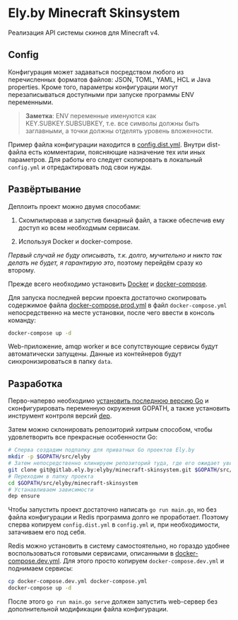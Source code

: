 # Ely.by Minecraft Skinsystem

Реализация API системы скинов для Minecraft v4.

## Config

Конфигурация может задаваться посредством любого из перечисленных форматов файлов: JSON, TOML, YAML, HCL и
Java properties. Кроме того, параметры конфигурации могут перезаписываться доступными при запуске программы
ENV переменными.

> **Заметка**: ENV переменные именуются как KEY.SUBKEY.SUBSUBKEY, т.е. все символы должны быть заглавными,
  а точки должны отделять уровень вложенности.

Пример файла конфигурации находится в [config.dist.yml](config.dist.yml). Внутри dist-файла есть комментарии,
поясняющие назначение тех или иных параметров. Для работы его следует скопировать в локальный `config.yml`
и отредактировать под свои нужды.

## Развёртывание

Деплоить проект можно двумя способами:

1. Скомпилировав и запустив бинарный файл, а также обеспечив ему доступ ко всем необходмым сервисам.

2. Используя Docker и docker-compose.

*Первый случай не буду описывать, т.к. долго, мучительно и никто так делать не будет, я гарантирую это*,
поэтому перейдём сразу ко второму.

Прежде всего необходимо установить [Docker](https://docs.docker.com/engine/installation/) и
[docker-compose](https://docs.docker.com/compose/install/).

Для запуска последней версии проекта достаточно скопировать содержимое файла
[docker-compose.prod.yml](docker-compose.prod.yml) в файл `docker-compose.yml` непосредственно на месте
установки, после чего ввести в консоль команду:

```sh
docker-compose up -d
```

Web-приложение, amqp worker и все сопутствующие сервисы будут автоматически запущены. Данные из контейнеров
будут синхронизироваться в папку `data`.

## Разработка

Перво-наперво необходимо [установить последнюю версию Go](https://golang.org/doc/install) и сконфигурировать
переменную окружения GOPATH, а также установить инструмент контроля версий [dep](https://github.com/golang/dep).

Затем можно склонировать репозиторий хитрым способом, чтобы удовлетворить все прекрасные особенности Go:

```sh
# Сперва создадим подпапку для приватных Go проектов Ely.by
mkdir -p $GOPATH/src/elyby
# Затем непосредственно клинируем репозиторий туда, где его ожидает увидеть Go
git clone git@gitlab.ely.by:elyby/minecraft-skinsystem.git $GOPATH/src/elyby/minecraft-skinsystem
# Переходим в папку проекта
cd $GOPATH/src/elyby/minecraft-skinsystem
# Устанавливаем зависимости
dep ensure
```

Чтобы запустить проект достаточно написать `go run main.go`, но без файла конфигурации и Redis
программа долго не проработает. Поэтому сперва копируем `config.dist.yml` в `config.yml` и, при необходимости,
затачиваем его под себя.

Redis можно установить в систему самостоятельно, но гораздо удобнее воспользоваться готовыми сервисами,
описанными в [docker-compose.dev.yml](docker-compose.dev.yml). Для этого просто копируем `docker-compose.dev.yml`
и поднимаем сервисы:

```sh
cp docker-compose.dev.yml docker-compose.yml
docker-compose up -d
```

После этого `go run main.go serve` должен запустить web-сервер без дополнительной модификации файла конфигурации.
